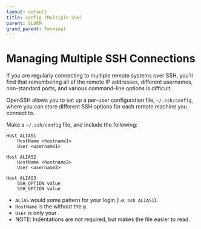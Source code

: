 ```yaml
---
layout: default
title: config (Multiple SSH) 
parent: SLURM
grand_parent: Terminal
---
```


# Managing Multiple SSH Connections

If you are regularly connecting to multiple remote systems over SSH, you’ll find that remembering all of the remote IP addresses, different usernames, non-standard ports, and various command-line options is difficult.

OpenSSH allows you to set up a per-user configuration file, `~/.ssh/config`, where you can store different SSH options for each remote machine you connect to.

Make a `~/.ssh/config` file, and include the following:

```
Host ALIAS1
    HostName <hostname1>
    User <username1>

Host ALIAS2
    HostName <hostname2>
    User <username2>

Host ALIAS3
    SSH_OPTION value
    SSH_OPTION value
```

- `ALIAS` would some pattern for your login (i.e. `ssh ALIAS1`).
- `HostName` is the <hostname> without the `@`.
- `User` is only your <username>.
- NOTE: Indentations are not required, but makes the file easier to read.

